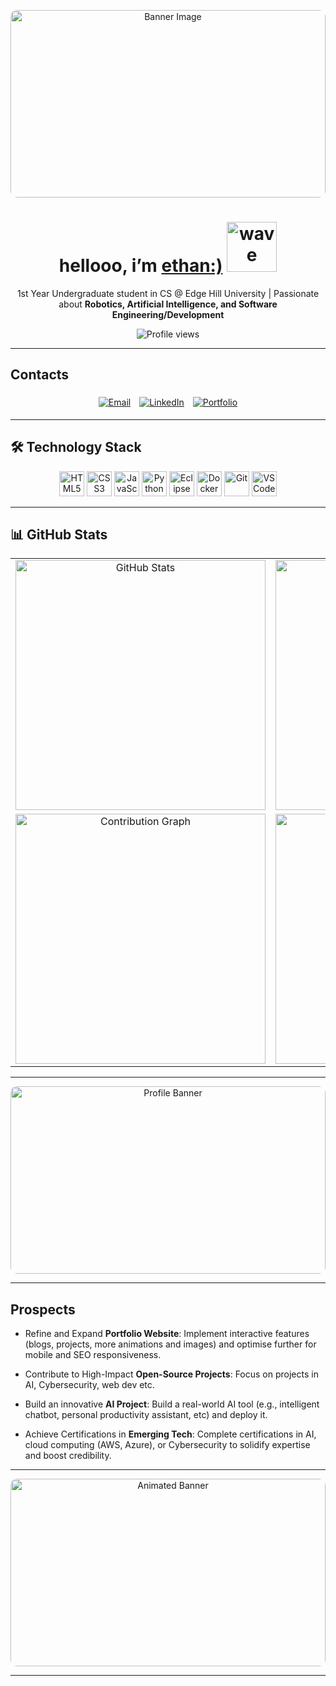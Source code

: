 <!-- ============================
       PROFILE BANNER
============================ -->


<p align="center">
  <img 
    src="https://i.pinimg.com/736x/60/14/e9/6014e9188a432c0db484e417540be068.jpg" 
    alt="Banner Image" 
    width="100%" 
    height="300px" 
    style="object-fit: cover; border-radius: 10px;"
  />
</p>


<!-- ============================
       INTRODUCTION
============================ -->
<h1 align="center">
  hellooo, i’m <a href="https://github.com/humm3ll">ethan:)</a> 
  <img src="https://media4.giphy.com/media/v1.Y2lkPTc5MGI3NjExcXlwdzA3cDRocjJmNGR6em82N2xpbWFqOW5mejVnbTEzdzBpemV3YSZlcD12MV9pbnRlcm5hbF9naWZfYnlfaWQmY3Q9Zw/GxN4ics7OlvsA/giphy.gif" width="80px" alt="wave"/>
</h1>
<p align="center">
1st Year Undergraduate student in CS</strong> @ Edge Hill University | Passionate about <strong>Robotics, Artificial Intelligence, and Software Engineering/Development</strong> 
</p>

<p align="center">
  <!-- Visitor counter -->
  <img src="https://komarev.com/ghpvc/?username=humm3ll&style=flat&color=blue" alt="Profile views" />
</p>


---


## Contacts

<p align="center">
  <!-- Email -->
  <a href="mailto:humm3ll@outlook.com" style="display: inline-block; margin: 5px;">
    <img src="https://img.shields.io/badge/Email-D14836?logo=gmail&logoColor=white&style=for-the-badge" alt="Email" />
  </a>
  <!-- LinkedIn -->
  <a href="https://linkedin.com/in/ethan-hulme/" style="display: inline-block; margin: 5px;">
    <img src="https://img.shields.io/badge/LinkedIn-0077B5?logo=linkedin&logoColor=white&style=for-the-badge" alt="LinkedIn" />
  </a>
  <!-- Portfolio -->
  <a href="https://humm3ll.github.io/" style="display: inline-block; margin: 5px;">
    <img src="https://img.shields.io/badge/Portfolio-000000?logo=github&logoColor=white&style=for-the-badge" alt="Portfolio" />
  </a>
</p>


---


<!-- ============================
       TECHNOLOGY STACK
============================ -->
## 🛠 Technology Stack

<p align="center">
  <!-- HTML5 -->
  <img src="https://cdn.jsdelivr.net/gh/devicons/devicon/icons/html5/html5-original.svg" alt="HTML5" width="40" height="40"/>
  <!-- CSS3 -->
  <img src="https://cdn.jsdelivr.net/gh/devicons/devicon/icons/css3/css3-original.svg" alt="CSS3" width="40" height="40"/>
  <!-- JavaScript -->
  <img src="https://cdn.jsdelivr.net/gh/devicons/devicon/icons/javascript/javascript-original.svg" alt="JavaScript" width="40" height="40"/>
  <!-- Python -->
  <img src="https://cdn3.iconfinder.com/data/icons/logos-and-brands-adobe/512/267_Python-512.png" alt="Python" width="40" height="40"/>
  <!-- Eclipse IDE -->
  <img src="https://cdn.iconscout.com/icon/free/png-256/free-eclipse-icon-download-in-svg-png-gif-file-formats--brand-company-logo-world-logos-vol-3-pack-icons-282371.png?f=webp&w=128" alt="Eclipse IDE" width="40" height="40"/>
  <!-- Docker -->
  <img src="https://cdn3.iconfinder.com/data/icons/logos-and-brands-adobe/512/97_Docker-512.png" alt="Docker" width="40" height="40"/>
  <!-- Git -->
  <img src="https://cdn.jsdelivr.net/gh/devicons/devicon/icons/git/git-original.svg" alt="Git" width="40" height="40"/>
  <!-- VSCode -->
  <img src="https://upload.wikimedia.org/wikipedia/commons/thumb/9/9a/Visual_Studio_Code_1.35_icon.svg/512px-Visual_Studio_Code_1.35_icon.svg.png" alt="VSCode" width="40" height="40"/>
</p>


---


<!-- ============================
     📊 GITHUB STATS & CHARTS
============================ -->
## 📊 GitHub Stats

<table align="center">
  <tr>
    <td align="center">
      <img 
        src="https://github-readme-stats.vercel.app/api?username=humm3ll&theme=dark&show_icons=true&include_all_commits=true&count_private=true" 
        alt="GitHub Stats" 
        width="400px"
      />
    </td>
    <td align="center">
      <img 
        src="https://github-readme-stats.vercel.app/api/top-langs/?username=humm3ll&layout=compact&theme=dark" 
        alt="Top Languages" 
        width="400px"
      />
    </td>
  </tr>
  <tr>
    <td align="center">
      <img 
        src="https://github-readme-activity-graph.vercel.app/graph?username=humm3ll" 
        alt="Contribution Graph" 
        width="400px"
      />
    </td>
    <td align="center">
      <img 
        src="https://github-readme-streak-stats.herokuapp.com?user=humm3ll&theme=dark&hide_border=true" 
        alt="GitHub Streak" 
        width="400px"
      />
    </td>
  </tr>
</table>


---


<p align="center">
  <img 
    src="https://i.pinimg.com/736x/8c/0f/b7/8c0fb72830daa3b0dfe9d2265a8142d0.jpg" 
    alt="Profile Banner" 
    width="100%" 
    height="300px" 
    style="object-fit: cover; border-radius: 10px;"
  />
</p>


---


<!-- ============================
       PROSPECTS & CONTACT
============================ -->
## Prospects

- Refine and Expand **Portfolio Website**:
  Implement interactive features (blogs, projects, more animations and images) and optimise further for mobile and SEO responsiveness.
  
- Contribute to High-Impact **Open-Source Projects**:
  Focus on projects in AI, Cybersecurity, web dev etc.
 
- Build an innovative **AI Project**:
  Build a real-world AI tool (e.g., intelligent chatbot, personal productivity assistant, etc) and deploy it.

- Achieve Certifications in **Emerging Tech**:
  Complete certifications in AI, cloud computing (AWS, Azure), or Cybersecurity to solidify expertise and boost credibility.


---


<p align="center">
  <img 
    src="https://i.pinimg.com/originals/83/ef/2f/83ef2f5bce915c0018e66ba562e1a7fc.gif" 
    alt="Animated Banner" 
    width="100%" 
    height="300px" 
    style="object-fit: cover; border-radius: 10px;"
  />
</p>


---



